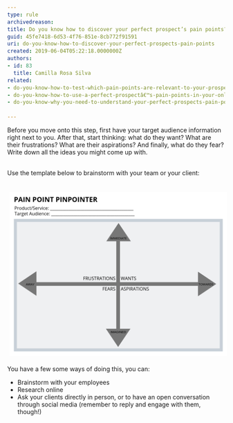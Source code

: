 ```yaml
---
type: rule
archivedreason: 
title: Do you know how to discover your perfect prospect’s pain points?
guid: 45fe7418-6d53-4f76-851e-8cb772f91591
uri: do-you-know-how-to-discover-your-perfect-prospects-pain-points
created: 2019-06-04T05:22:18.0000000Z
authors:
- id: 83
  title: Camilla Rosa Silva
related:
- do-you-know-how-to-test-which-pain-points-are-relevant-to-your-prospect
- do-you-know-how-to-use-a-perfect-prospectâ€™s-pain-points-in-your-online-marketing
- do-you-know-why-you-need-to-understand-your-perfect-prospects-pain-points

---
```



Before you move onto this step, first have your target audience information right next to you. After that, start thinking: what do they want? What are their frustrations? What are their aspirations? And finally, what do they fear? Write down all the ideas you might come up with.
<br><excerpt class='endintro'></excerpt><br>
<div>Use the template below to brainstorm with your team or your client: <br></div><div><br></div><dl class="ssw15-rteElement-ImageArea"><img src="Pain Point Pinpointer.png" alt="Pain Point Pinpointer.png" style="margin:5px;width:808px;" /><br></dl><div>You have a few some ways of doing this, you can: <br></div><ul><li>Brainstorm with your employees </li><li>Research online </li><li>Ask your clients directly in person, or to have an open conversation through social media (remember to reply and engage with them, though!) </li></ul>


